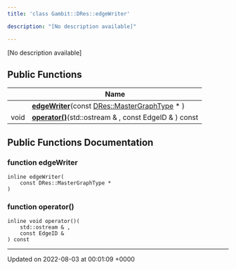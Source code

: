 ```yaml
---
title: 'class Gambit::DRes::edgeWriter'

description: "[No description available]"

---
```









[No description available]

## Public Functions

|                | Name           |
| -------------- | -------------- |
| | **[edgeWriter](/documentation/code/colliderbit_development/classes/classgambit_1_1dres_1_1edgewriter/#function-edgewriter)**(const [DRes::MasterGraphType](/documentation/code/colliderbit_development/namespaces/namespacegambit_1_1dres/#typedef-mastergraphtype) * ) |
| void | **[operator()](/documentation/code/colliderbit_development/classes/classgambit_1_1dres_1_1edgewriter/#function-operator())**(std::ostream & , const EdgeID & ) const |

## Public Functions Documentation

### function edgeWriter

```
inline edgeWriter(
    const DRes::MasterGraphType * 
)
```


### function operator()

```
inline void operator()(
    std::ostream & ,
    const EdgeID & 
) const
```


-------------------------------

Updated on 2022-08-03 at 00:01:09 +0000